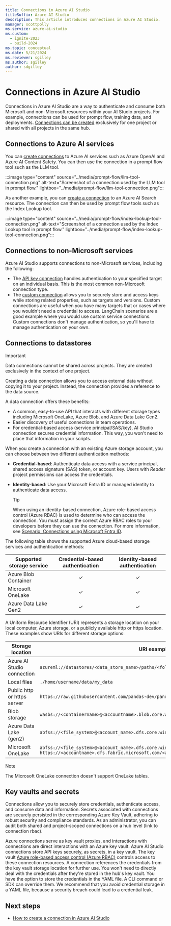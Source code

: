 ```yaml
---
title: Connections in Azure AI Studio
titleSuffix: Azure AI Studio
description: This article introduces connections in Azure AI Studio.
manager: scottpolly
ms.service: azure-ai-studio
ms.custom:
  - ignite-2023
  - build-2024
ms.topic: conceptual
ms.date: 5/21/2024
ms.reviewer: sgilley
ms.author: sgilley
author: sdgilley
---
```


# Connections in Azure AI Studio

Connections in Azure AI Studio are a way to authenticate and consume both Microsoft and non-Microsoft resources within your AI Studio projects. For example, connections can be used for prompt flow, training data, and deployments. [Connections can be created](../how-to/connections-add.md) exclusively for one project or shared with all projects in the same hub. 

## Connections to Azure AI services

You can [create connections](../how-to/connections-add.md) to Azure AI services such as Azure OpenAI and Azure AI Content Safety. You can then use the connection in a prompt flow tool such as the LLM tool.

:::image type="content" source="../media/prompt-flow/llm-tool-connection.png" alt-text="Screenshot of a connection used by the LLM tool in prompt flow." lightbox="../media/prompt-flow/llm-tool-connection.png":::

As another example, you can [create a connection](../how-to/connections-add.md) to an Azure AI Search resource. The connection can then be used by prompt flow tools such as the Index Lookup tool.

:::image type="content" source="../media/prompt-flow/index-lookup-tool-connection.png" alt-text="Screenshot of a connection used by the Index Lookup tool in prompt flow." lightbox="../media/prompt-flow/index-lookup-tool-connection.png":::

## Connections to non-Microsoft services

Azure AI Studio supports connections to non-Microsoft services, including the following:
- The [API key connection](../how-to/connections-add.md) handles authentication to your specified target on an individual basis. This is the most common non-Microsoft connection type.
- The [custom connection](../how-to/connections-add.md) allows you to securely store and access keys while storing related properties, such as targets and versions. Custom connections are useful when you have many targets that or cases where you wouldn't need a credential to access. LangChain scenarios are a good example where you would use custom service connections. Custom connections don't manage authentication, so you'll have to manage authentication on your own.

## Connections to datastores

> [!IMPORTANT]
> Data connections cannot be shared across projects. They are created exclusively in the context of one project. 

Creating a data connection allows you to access external data without copying it to your project. Instead, the connection provides a reference to the data source.

A data connection offers these benefits:

- A common, easy-to-use API that interacts with different storage types including Microsoft OneLake, Azure Blob, and Azure Data Lake Gen2.
- Easier discovery of useful connections in team operations.
- For credential-based access (service principal/SAS/key), AI Studio connection secures credential information. This way, you won't need to place that information in your scripts.

When you create a connection with an existing Azure storage account, you can choose between two different authentication methods:

- **Credential-based**: Authenticate data access with a service principal, shared access signature (SAS) token, or account key. Users with *Reader* project permissions can access the credentials.
- **Identity-based**: Use your Microsoft Entra ID or managed identity to authenticate data access.

    > [!TIP]
    > When using an identity-based connection, Azure role-based access control (Azure RBAC) is used to determine who can access the connection. You must assign the correct Azure RBAC roles to your developers before they can use the connection. For more information, see [Scenario: Connections using Microsoft Entra ID](rbac-ai-studio.md#scenario-connections-using-microsoft-entra-id-authentication).


The following table shows the supported Azure cloud-based storage services and authentication methods:

Supported storage service | Credential-based authentication | Identity-based authentication
|---|:----:|:---:|
Azure Blob Container| ✓ | ✓|
Microsoft OneLake| ✓ | ✓|
Azure Data Lake Gen2| ✓ | ✓|

A Uniform Resource Identifier (URI) represents a storage location on your local computer, Azure storage, or a publicly available http or https location. These examples show URIs for different storage options:


| Storage location | URI examples |
|------------------|--------------|
| Azure AI Studio connection | `azureml://datastores/<data_store_name>/paths/<folder1>/<folder2>/<folder3>/<file>.parquet` |
| Local files | `./home/username/data/my_data` |
| Public http or https server | `https://raw.githubusercontent.com/pandas-dev/pandas/main/doc/data/titanic.csv` |
| Blob storage | `wasbs://<containername>@<accountname>.blob.core.windows.net/<folder>/` |
| Azure Data Lake (gen2) | `abfss://<file_system>@<account_name>.dfs.core.windows.net/<folder>/<file>.csv` |
| Microsoft OneLake | `abfss://<file_system>@<account_name>.dfs.core.windows.net/<folder>/<file>.csv` `https://<accountname>.dfs.fabric.microsoft.com/<artifactname>` |

> [!NOTE]
> The Microsoft OneLake connection doesn't support OneLake tables.

## Key vaults and secrets

Connections allow you to securely store credentials, authenticate access, and consume data and information.  Secrets associated with connections are securely persisted in the corresponding Azure Key Vault, adhering to robust security and compliance standards. As an administrator, you can audit both shared and project-scoped connections on a hub level (link to connection rbac). 

Azure connections serve as key vault proxies, and interactions with connections are direct interactions with an Azure key vault. Azure AI Studio connections store API keys securely, as secrets, in a key vault. The key vault [Azure role-based access control (Azure RBAC)](./rbac-ai-studio.md) controls access to these connection resources. A connection references the credentials from the key vault storage location for further use. You won't need to directly deal with the credentials after they're stored in the hub's key vault. You have the option to store the credentials in the YAML file. A CLI command or SDK can override them. We recommend that you avoid credential storage in a YAML file, because a security breach could lead to a credential leak.  


## Next steps

- [How to create a connection in Azure AI Studio](../how-to/connections-add.md)
